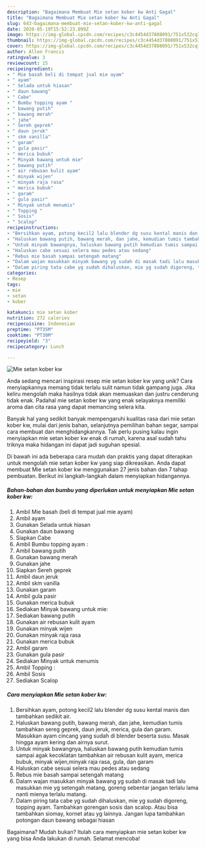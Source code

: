 ```yaml
---
description: "Bagaimana Membuat Mie setan kober kw Anti Gagal"
title: "Bagaimana Membuat Mie setan kober kw Anti Gagal"
slug: 643-bagaimana-membuat-mie-setan-kober-kw-anti-gagal
date: 2020-05-19T15:52:23.099Z
image: https://img-global.cpcdn.com/recipes/c3c4454d37808091/751x532cq70/mie-setan-kober-kw-foto-resep-utama.jpg
thumbnail: https://img-global.cpcdn.com/recipes/c3c4454d37808091/751x532cq70/mie-setan-kober-kw-foto-resep-utama.jpg
cover: https://img-global.cpcdn.com/recipes/c3c4454d37808091/751x532cq70/mie-setan-kober-kw-foto-resep-utama.jpg
author: Allen Francis
ratingvalue: 3
reviewcount: 15
recipeingredient:
- " Mie basah beli di tempat jual mie ayam"
- " ayam"
- " Selada untuk hiasan"
- " daun bawang"
- " Cabe"
- " Bumbu topping ayam "
- " bawang putih"
- " bawang merah"
- " jahe"
- " Sereh geprek"
- " daun jeruk"
- " skm vanilla"
- " garam"
- " gula pasir"
- " merica bubuk"
- " Minyak bawang untuk mie"
- " bawang putih"
- " air rebusan kulit ayam"
- " minyak wijen"
- " minyak raja rasa"
- " merica bubuk"
- " garam"
- " gula pasir"
- " Minyak untuk menumis"
- " Topping "
- " Sosis"
- " Scalop"
recipeinstructions:
- "Bersihkan ayam, potong kecil2 lalu blender dg susu kental manis dan tambahkan sedikit air."
- "Haluskan bawang putih, bawang merah, dan jahe, kemudian tumis tambahkan sereg geprek, daun jeruk, merica, gula dan garam. Masukkan ayam cincang yang sudah di blender beserta susu. Masak hingga ayam kering dan airnya surut."
- "Untuk minyak bawangnya, haluskan bawang putih kemudian tumis sampai agak kecoklatan tambahkan air rebusan kulit ayam, merica bubuk, minyak wijen,minyak raja rasa, gula, dan garam"
- "Haluskan cabe sesuai selera mau pedes atau sedang"
- "Rebus mie basah sampai setengah matang"
- "Dalam wajan masukkan minyak bawang yg sudah di masak tadi lalu masukkan mie yg setengah matang, goreng sebentar jangan terlalu lama nanti mienya terlalu matang."
- "Dalam piring tata cabe yg sudah dihaluskan, mie yg sudah digoreng, topping ayam. Tambahkan gorengan sosis dan scalop. Atau bisa tambahkan siomay, kornet atau yg lainnya. Jangan lupa tambahkan potongan daun bawang sebagai hiasan"
categories:
- Resep
tags:
- mie
- setan
- kober

katakunci: mie setan kober 
nutrition: 272 calories
recipecuisine: Indonesian
preptime: "PT35M"
cooktime: "PT30M"
recipeyield: "3"
recipecategory: Lunch

---
```



![Mie setan kober kw](https://img-global.cpcdn.com/recipes/c3c4454d37808091/751x532cq70/mie-setan-kober-kw-foto-resep-utama.jpg)

Anda sedang mencari inspirasi resep mie setan kober kw yang unik? Cara menyiapkannya memang tidak terlalu sulit namun tidak gampang juga. Jika keliru mengolah maka hasilnya tidak akan memuaskan dan justru cenderung tidak enak. Padahal mie setan kober kw yang enak selayaknya memiliki aroma dan cita rasa yang dapat memancing selera kita.

Banyak hal yang sedikit banyak mempengaruhi kualitas rasa dari mie setan kober kw, mulai dari jenis bahan, selanjutnya pemilihan bahan segar, sampai cara membuat dan menghidangkannya. Tak perlu pusing kalau ingin menyiapkan mie setan kober kw enak di rumah, karena asal sudah tahu triknya maka hidangan ini dapat jadi suguhan spesial.




Di bawah ini ada beberapa cara mudah dan praktis yang dapat diterapkan untuk mengolah mie setan kober kw yang siap dikreasikan. Anda dapat membuat Mie setan kober kw menggunakan 27 jenis bahan dan 7 tahap pembuatan. Berikut ini langkah-langkah dalam menyiapkan hidangannya.

<!--inarticleads1-->

##### Bahan-bahan dan bumbu yang diperlukan untuk menyiapkan Mie setan kober kw:

1. Ambil  Mie basah (beli di tempat jual mie ayam)
1. Ambil  ayam
1. Gunakan  Selada untuk hiasan
1. Gunakan  daun bawang
1. Siapkan  Cabe
1. Ambil  Bumbu topping ayam :
1. Ambil  bawang putih
1. Gunakan  bawang merah
1. Gunakan  jahe
1. Siapkan  Sereh geprek
1. Ambil  daun jeruk
1. Ambil  skm vanilla
1. Gunakan  garam
1. Ambil  gula pasir
1. Gunakan  merica bubuk
1. Sediakan  Minyak bawang untuk mie:
1. Sediakan  bawang putih
1. Gunakan  air rebusan kulit ayam
1. Gunakan  minyak wijen
1. Gunakan  minyak raja rasa
1. Gunakan  merica bubuk
1. Ambil  garam
1. Gunakan  gula pasir
1. Sediakan  Minyak untuk menumis
1. Ambil  Topping :
1. Ambil  Sosis
1. Sediakan  Scalop




<!--inarticleads2-->

##### Cara menyiapkan Mie setan kober kw:

1. Bersihkan ayam, potong kecil2 lalu blender dg susu kental manis dan tambahkan sedikit air.
1. Haluskan bawang putih, bawang merah, dan jahe, kemudian tumis tambahkan sereg geprek, daun jeruk, merica, gula dan garam. Masukkan ayam cincang yang sudah di blender beserta susu. Masak hingga ayam kering dan airnya surut.
1. Untuk minyak bawangnya, haluskan bawang putih kemudian tumis sampai agak kecoklatan tambahkan air rebusan kulit ayam, merica bubuk, minyak wijen,minyak raja rasa, gula, dan garam
1. Haluskan cabe sesuai selera mau pedes atau sedang
1. Rebus mie basah sampai setengah matang
1. Dalam wajan masukkan minyak bawang yg sudah di masak tadi lalu masukkan mie yg setengah matang, goreng sebentar jangan terlalu lama nanti mienya terlalu matang.
1. Dalam piring tata cabe yg sudah dihaluskan, mie yg sudah digoreng, topping ayam. Tambahkan gorengan sosis dan scalop. Atau bisa tambahkan siomay, kornet atau yg lainnya. Jangan lupa tambahkan potongan daun bawang sebagai hiasan




Bagaimana? Mudah bukan? Itulah cara menyiapkan mie setan kober kw yang bisa Anda lakukan di rumah. Selamat mencoba!
